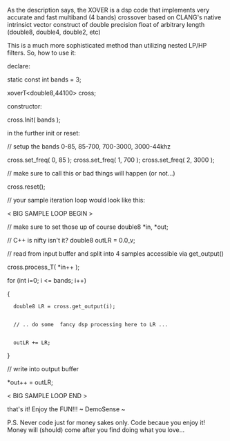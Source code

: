 As the description says, the XOVER is a dsp code that implements 
very accurate and fast multiband (4 bands) crossover based on 
CLANG's native intrinsict vector construct of double precision float
of arbitrary length (double8, double4, double2, etc)

This is a much more sophisticated method than utilizing nested LP/HP filters.
So, how to use it:

declare:

static const int bands = 3;

xoverT<double8,44100> cross;

constructor:

cross.Init( bands );
 
in the further init or reset:

// setup the bands 0-85, 85-700, 700-3000, 3000-44khz

cross.set_freq( 0, 85 );
cross.set_freq( 1, 700 );
cross.set_freq( 2, 3000 );

// make sure to call this or bad things will happen (or not...)

cross.reset();

// your sample iteration loop would look like this:

< BIG SAMPLE LOOP BEGIN >

// make sure to set those up of course
double8 *in, *out; 

// C++ is nifty isn't it?
double8 outLR = 0.0_v;

// read from input buffer and split into 4 samples accessible via get_output()

cross.process_T( *in++ );

for (int i=0; i <= bands; i++)

{

      double8 LR = cross.get_output(i);
      
      
      // .. do some  fancy dsp processing here to LR ...
      
      
      outLR += LR;
      
}


// write into output buffer

*out++ = outLR;

< BIG SAMPLE LOOP END >

that's it!  Enjoy the FUN!!!
~ DemoSense ~

P.S. Never code just for money sakes only. Code becaue you enjoy it!  
Money will (should) come after you find doing what you love...




